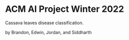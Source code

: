 # ACM AI Project Winter 2022

Cassava leaves disease classification.

by Brandon, Edwin, Jordan, and Siddharth
